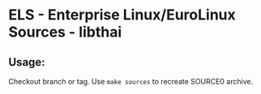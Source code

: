 # ELS - Enterprise Linux/EuroLinux Sources - libthai
 
## Usage:
  Checkout branch or tag. Use `make sources` to recreate  SOURCE0 archive.
